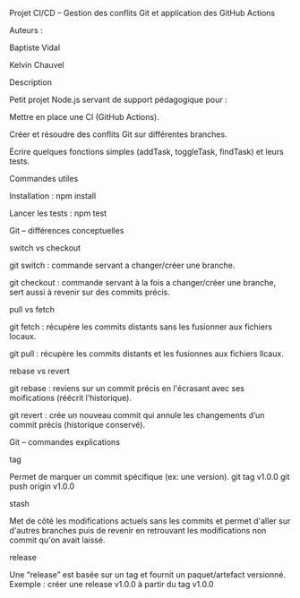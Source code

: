 Projet CI/CD – Gestion des conflits Git et application des GitHub Actions


Auteurs :


Baptiste Vidal

Kelvin Chauvel



Description


Petit projet Node.js servant de support pédagogique pour :

Mettre en place une CI (GitHub Actions).

Créer et résoudre des conflits Git sur différentes branches.

Écrire quelques fonctions simples (addTask, toggleTask, findTask) et leurs tests.



Commandes utiles

Installation :
npm install

Lancer les tests :
npm test



Git – différences conceptuelles


switch vs checkout

git switch : commande servant a changer/créer une branche.

git checkout : commande servant à la fois a changer/créer une branche, sert aussi à revenir sur des commits précis.


pull vs fetch

git fetch : récupère les commits distants sans les fusionner aux fichiers locaux.

git pull : récupère les commits distants et les fusionnes aux fichiers llcaux.


rebase vs revert

git rebase : reviens sur un commit précis en l'écrasant avec ses moifications (réécrit l’historique).

git revert : crée un nouveau commit qui annule les changements d’un commit précis (historique conservé).



Git – commandes explications

tag

Permet de marquer un commit spécifique (ex: une version).
git tag v1.0.0
git push origin v1.0.0


stash

Met de côté les modifications actuels sans les commits et permet d'aller sur d'autres branches puis de revenir en retrouvant les modifications non commit qu'on avait laissé.


release

Une “release” est basée sur un tag et fournit un paquet/artefact versionné.
Exemple : créer une release v1.0.0 à partir du tag v1.0.0
